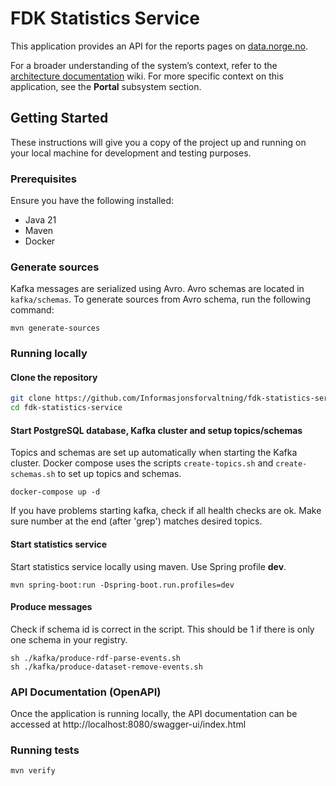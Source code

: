 # FDK Statistics Service

This application provides an API for the reports pages on [data.norge.no](https://data.norge.no/reports).

For a broader understanding of the system’s context, refer to
the [architecture documentation](https://github.com/Informasjonsforvaltning/architecture-documentation) wiki. For more
specific context on this application, see the **Portal** subsystem section.

## Getting Started

These instructions will give you a copy of the project up and running on your local machine for development and testing
purposes.

### Prerequisites

Ensure you have the following installed:

- Java 21
- Maven
- Docker

### Generate sources

Kafka messages are serialized using Avro. Avro schemas are located in ```kafka/schemas```. To generate sources from Avro
schema, run the following command:

```
mvn generate-sources    
```

### Running locally

#### Clone the repository

```sh
git clone https://github.com/Informasjonsforvaltning/fdk-statistics-service.git
cd fdk-statistics-service
```

#### Start PostgreSQL database, Kafka cluster and setup topics/schemas

Topics and schemas are set up automatically when starting the Kafka cluster. Docker compose uses the scripts
```create-topics.sh``` and ```create-schemas.sh``` to set up topics and schemas.

```
docker-compose up -d
```

If you have problems starting kafka, check if all health checks are ok. Make sure number at the end (after 'grep')
matches desired topics.

#### Start statistics service

Start statistics service locally using maven. Use Spring profile **dev**.

```
mvn spring-boot:run -Dspring-boot.run.profiles=dev
```

#### Produce messages

Check if schema id is correct in the script. This should be 1 if there is only one schema in your registry.

```
sh ./kafka/produce-rdf-parse-events.sh
sh ./kafka/produce-dataset-remove-events.sh
```

### API Documentation (OpenAPI)

Once the application is running locally, the API documentation can be accessed
at http://localhost:8080/swagger-ui/index.html

### Running tests

```sh
mvn verify
```
